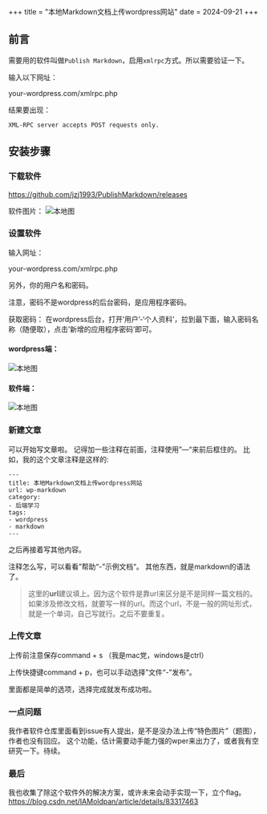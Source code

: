 +++
title = "本地Markdown文档上传wordpress网站"
date = 2024-09-21
+++

## 前言
需要用的软件叫做`Publish Markdown`，启用`xmlrpc`方式。所以需要验证一下。

输入以下网址：

your-wordpress.com/xmlrpc.php

结果要出现：
```plaintext
XML-RPC server accepts POST requests only.
```

## 安装步骤
### 下载软件
https://github.com/jzj1993/PublishMarkdown/releases

软件图片：
![本地图](/Users/lxz/Downloads/图片/1.png)

### 设置软件
输入网址：

your-wordpress.com/xmlrpc.php

另外，你的用户名和密码。

注意，密码不是wordpress的后台密码，是应用程序密码。

获取密码：
在wordpress后台，打开’用户’-‘个人资料’，拉到最下面，输入密码名称（随便取），点击’新增的应用程序密码’即可。

#### wordpress端：
![本地图](/Users/lxz/Downloads/图片/2.png)


#### 软件端：
![本地图](/Users/lxz/Downloads/图片/3.png)

### 新建文章
可以开始写文章啦。
记得加一些注释在前面，注释使用”—“来前后框住的。
比如，我的这个文章注释是这样的:
```plaintext
---
title: 本地Markdown文档上传wordpress网站
url: wp-markdown
category:
- 后端学习
tags:
- wordpress
- markdown
---
```
之后再接着写其他内容。

注释怎么写，可以看看”帮助“-”示例文档“。
其他东西，就是markdown的语法了。

> 这里的**url**建议填上。因为这个软件是靠url来区分是不是同样一篇文档的。如果涉及修改文档，就要写一样的url。而这个url，不是一般的网址形式，就是一个单词，自己写就行。之后不要重复。

### 上传文章
上传前注意保存command + s （我是mac党，windows是ctrl）

上传快捷键command + p，也可以手动选择”文件“-”发布“。

里面都是简单的选项，选择完成就发布成功啦。

### 一点问题
我作者软件仓库里面看到issue有人提出，是不是没办法上传“特色图片”（题图），作者也没有回应。
这个功能，估计需要动手能力强的wper来出力了，或者我有空研究一下。待续。

### 最后
我也收集了除这个软件外的解决方案，或许未来会动手实现一下，立个flag。
https://blog.csdn.net/IAMoldpan/article/details/83317463
